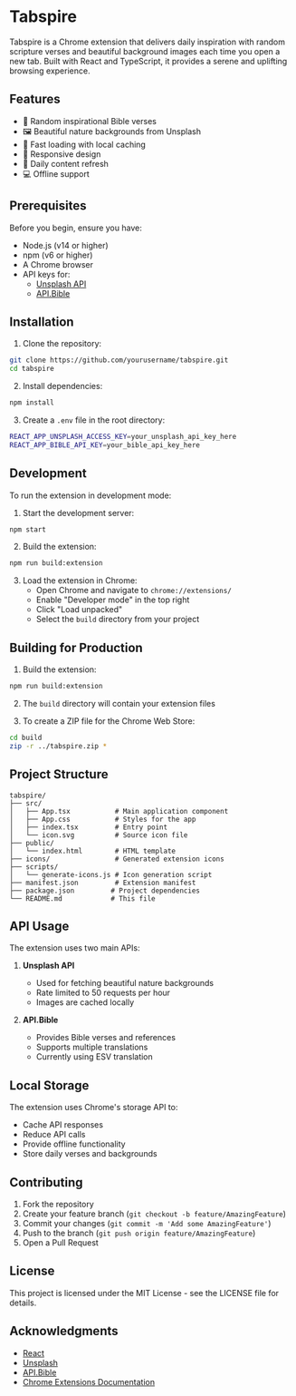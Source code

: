 # Tabspire

Tabspire is a Chrome extension that delivers daily inspiration with random scripture verses and beautiful background images each time you open a new tab. Built with React and TypeScript, it provides a serene and uplifting browsing experience.

## Features

- 📖 Random inspirational Bible verses
- 🖼️ Beautiful nature backgrounds from Unsplash
- 🚀 Fast loading with local caching
- 📱 Responsive design
- 🔄 Daily content refresh
- 💻 Offline support

## Prerequisites

Before you begin, ensure you have:
- Node.js (v14 or higher)
- npm (v6 or higher)
- A Chrome browser
- API keys for:
  - [Unsplash API](https://unsplash.com/developers)
  - [API.Bible](https://scripture.api.bible/)

## Installation

1. Clone the repository:
```bash
git clone https://github.com/yourusername/tabspire.git
cd tabspire
```

2. Install dependencies:
```bash
npm install
```

3. Create a `.env` file in the root directory:
```bash
REACT_APP_UNSPLASH_ACCESS_KEY=your_unsplash_api_key_here
REACT_APP_BIBLE_API_KEY=your_bible_api_key_here
```

## Development

To run the extension in development mode:

1. Start the development server:
```bash
npm start
```

2. Build the extension:
```bash
npm run build:extension
```

3. Load the extension in Chrome:
   - Open Chrome and navigate to `chrome://extensions/`
   - Enable "Developer mode" in the top right
   - Click "Load unpacked"
   - Select the `build` directory from your project

## Building for Production

1. Build the extension:
```bash
npm run build:extension
```

2. The `build` directory will contain your extension files

3. To create a ZIP file for the Chrome Web Store:
```bash
cd build
zip -r ../tabspire.zip *
```

## Project Structure

```
tabspire/
├── src/
│   ├── App.tsx           # Main application component
│   ├── App.css           # Styles for the app
│   ├── index.tsx         # Entry point
│   └── icon.svg          # Source icon file
├── public/
│   └── index.html        # HTML template
├── icons/                # Generated extension icons
├── scripts/
│   └── generate-icons.js # Icon generation script
├── manifest.json         # Extension manifest
├── package.json         # Project dependencies
└── README.md            # This file
```

## API Usage

The extension uses two main APIs:

1. **Unsplash API**
   - Used for fetching beautiful nature backgrounds
   - Rate limited to 50 requests per hour
   - Images are cached locally

2. **API.Bible**
   - Provides Bible verses and references
   - Supports multiple translations
   - Currently using ESV translation

## Local Storage

The extension uses Chrome's storage API to:
- Cache API responses
- Reduce API calls
- Provide offline functionality
- Store daily verses and backgrounds

## Contributing

1. Fork the repository
2. Create your feature branch (`git checkout -b feature/AmazingFeature`)
3. Commit your changes (`git commit -m 'Add some AmazingFeature'`)
4. Push to the branch (`git push origin feature/AmazingFeature`)
5. Open a Pull Request

## License

This project is licensed under the MIT License - see the LICENSE file for details.

## Acknowledgments

- [React](https://reactjs.org/)
- [Unsplash](https://unsplash.com/)
- [API.Bible](https://scripture.api.bible/)
- [Chrome Extensions Documentation](https://developer.chrome.com/docs/extensions/)
